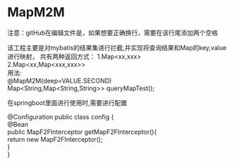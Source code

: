 # MapM2M

注意：gitHub在编辑文件是，如果想要正确换行，需要在该行尾添加两个空格

该工程主要是对mybatis的结果集进行拦截,并实现将查询结果和Map的key,value进行映射，
共有两种返回方式：
  1.Map<xx,xxx>  
  2.Map<xx,Map<xxx,xxx>>  
 用法:  
  @MapM2M(deep=VALUE.SECOND)  
  Map<String,Map<String,String>> queryMapTest();
  
  在springboot里面进行使用时,需要进行配置  
  
  @Configuration
  public class config {  
      @Bean  
      public MapF2FInterceptor getMapF2FInterceptor(){    
                return new MapF2FInterceptor();  
        }  
  }  
